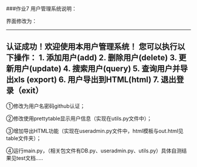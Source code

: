 ﻿###作业7 用户管理系统说明：

界面修改为：

-----------------------------------
认证成功！欢迎使用本用户管理系统！
您可以执行以下操作：
    1. 添加用户(add)
    2. 删除用户(delete)
    3. 更新用户(update)
    4. 搜索用户(query)
    5. 查询用户并导出xls (export)
    6. 用户导出到HTML(html)
    7. 退出登录（exit）
-----------------------------------

①修改为用户名密码github认证；
  

②修改使用prettytable显示用户信息（实现在utils.py文件中）；


③增加导出HTML功能（实现在useradmin.py文件中，html模板与out.html见table文件夹）；


④运行main.py，（相关包文件有DB.py、useradmin.py、utils.py）具体自测结果见test文档.....


